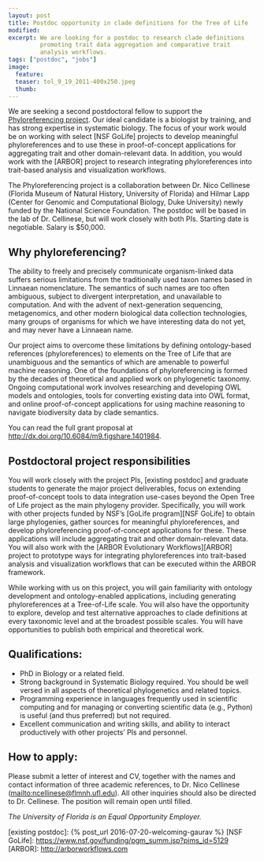 ```yaml
---
layout: post
title: Postdoc opportunity in clade definitions for the Tree of Life
modified:
excerpt: We are looking for a postdoc to research clade definitions
         promoting trait data aggregation and comparative trait
         analysis workflows.
tags: ["postdoc", "jobs"]
image:
  feature:
  teaser: tol_9_19_2011-400x250.jpeg
  thumb:
---
```


We are seeking a second postdoctoral fellow to support the [Phyloreferencing
project]. Our ideal candidate is a biologist by training, and has
strong expertise in systematic biology. The focus of your work would
be on working with select [NSF GoLife] projects to develop meaningful
phyloreferences and to use these in proof-of-concept applications for
aggregating trait and other domain-relevant data. In addition, you
would work with the [ARBOR] project to research integrating
phyloreferences into trait-based analysis and visualization workflows.

The Phyloreferencing project is a collaboration between Dr. Nico
Cellinese (Florida Museum of Natural History, University of Florida)
and Hilmar Lapp (Center for Genomic and Computational Biology, Duke
University) newly funded by the National Science Foundation. The
postdoc will be based in the lab of Dr. Cellinese, but will work
closely with both PIs. Starting date is negotiable. Salary is $50,000.

## Why phyloreferencing?

The ability to freely and precisely communicate organism-linked data
suffers serious limitations from the traditionally used taxon names
based in Linnaean nomenclature. The semantics of such names are
too often ambiguous, subject to divergent interpretation, and
unavailable to computation. And with the advent of next-generation
sequencing, metagenomics, and other modern biological data collection
technologies, many groups of organisms for which we have interesting
data do not yet, and may never have a Linnaean name.

Our project aims to overcome these limitations by defining
ontology-based references (phyloreferences) to elements on the Tree of
Life that are unambiguous and the semantics of which are amenable to
powerful machine reasoning. One of the foundations of phyloreferencing
is formed by the decades of theoretical and applied work on
phylogenetic taxonomy. Ongoing computational work involves researching
and developing OWL models and ontologies, tools for converting
existing data into OWL format, and online proof-of-concept
applications for using machine reasoning to navigate biodiversity data
by clade semantics.

You can read the full grant proposal at <http://dx.doi.org/10.6084/m9.figshare.1401984>.

## Postdoctoral project responsibilities

You will work closely with the project PIs, [existing postdoc] and
graduate students to generate the major project deliverables, focus on
extending proof-of-concept tools to data integration use-cases beyond
the Open Tree of Life project as the main phylogeny
provider. Specifically, you will work with other projects funded by
NSF’s [GoLife program][NSF GoLife] to obtain large phylogenies, gather
sources for meaningful phyloreferences, and develop phyloreferencing
proof-of-concept applications for these. These applications will
include aggregating trait and other domain-relevant data. You will
also work with the [ARBOR Evolutionary Workflows][ARBOR] project to prototype
ways for integrating phyloreferences into trait-based analysis and
visualization workflows that can be executed within the ARBOR
framework.

While working with us on this project, you will gain familiarity with
ontology development and ontology-enabled applications, including
generating phyloreferences at a Tree-of-Life scale. You will also have
the opportunity to explore, develop and test alternative approaches to
clade definitions at every taxonomic level and at the broadest
possible scales. You will have opportunities to publish both empirical
and theoretical work.

## Qualifications:

* PhD in Biology or a related field. 
* Strong background in Systematic Biology required. You should be well
  versed in all aspects of theoretical phylogenetics and related
  topics.
* Programming experience in languages frequently used in scientific
  computing and for managing or converting scientific data (e.g.,
  Python) is useful (and thus preferred) but not required.
* Excellent communication and writing skills, and ability to interact
  productively with other projects’ PIs and personnel.

## How to apply:

Please submit a letter of interest and CV, together with the names and
contact information of three academic references, to Dr. Nico
Cellinese (<mailto:ncellinese@flmnh.ufl.edu>). All other inquiries should also
be directed to Dr. Cellinese. The position will remain open until
filled.

_The University of Florida is an Equal Opportunity Employer._

[Phyloreferencing project]: http://phyloref.org
[existing postdoc]: {% post_url 2016-07-20-welcoming-gaurav %}
[NSF GoLife]: https://www.nsf.gov/funding/pgm_summ.jsp?pims_id=5129
[ARBOR]: http://arborworkflows.com
